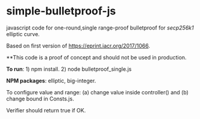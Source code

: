 # simple-bulletproof-js
javascript code for one-round,single range-proof bulletproof for *secp256k1* elliptic curve.

Based on first version of https://eprint.iacr.org/2017/1066.

**This code is a proof of concept and should not be used in production.

**To run**: 1) npm install. 2) node bulletproof_single.js

**NPM packages**: elliptic, big-integer.

To configure value and range: (a) change value inside controller() and (b) change bound in Consts.js.  

Verifier should return true if OK. 